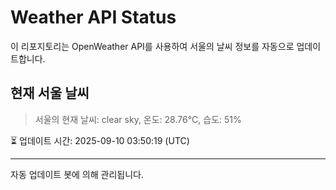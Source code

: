 
# Weather API Status

이 리포지토리는 OpenWeather API를 사용하여 서울의 날씨 정보를 자동으로 업데이트합니다.

## 현재 서울 날씨
> 서울의 현재 날씨: clear sky, 온도: 28.76°C, 습도: 51%

⏳ 업데이트 시간: 2025-09-10 03:50:19 (UTC)

---
자동 업데이트 봇에 의해 관리됩니다.
